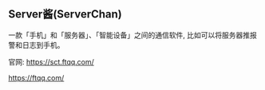## Server酱(ServerChan)

一款「手机」和「服务器」、「智能设备」之间的通信软件, 比如可以将服务器推报警和日志到手机。

官网: https://sct.ftqq.com/

https://ftqq.com/
